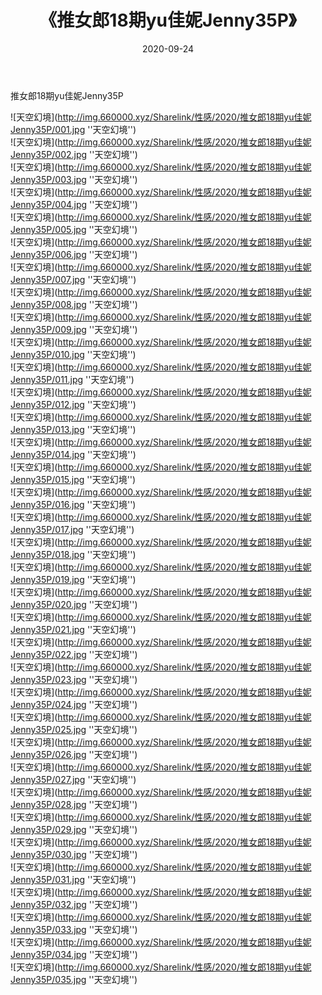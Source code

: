 ﻿---
layout: post
title:  《推女郎18期yu佳妮Jenny35P》
date:   2020-09-24
img: http://img.660000.xyz/Sharelink/性感/2020/推女郎18期yu佳妮Jenny35P/000.jpg
categories: [美女, 性感, 泳衣]
---

推女郎18期yu佳妮Jenny35P



![天空幻境](http://img.660000.xyz/Sharelink/性感/2020/推女郎18期yu佳妮Jenny35P/001.jpg ''天空幻境'') <br>
![天空幻境](http://img.660000.xyz/Sharelink/性感/2020/推女郎18期yu佳妮Jenny35P/002.jpg ''天空幻境'') <br>
![天空幻境](http://img.660000.xyz/Sharelink/性感/2020/推女郎18期yu佳妮Jenny35P/003.jpg ''天空幻境'') <br>
![天空幻境](http://img.660000.xyz/Sharelink/性感/2020/推女郎18期yu佳妮Jenny35P/004.jpg ''天空幻境'') <br>
![天空幻境](http://img.660000.xyz/Sharelink/性感/2020/推女郎18期yu佳妮Jenny35P/005.jpg ''天空幻境'') <br>
![天空幻境](http://img.660000.xyz/Sharelink/性感/2020/推女郎18期yu佳妮Jenny35P/006.jpg ''天空幻境'') <br>
![天空幻境](http://img.660000.xyz/Sharelink/性感/2020/推女郎18期yu佳妮Jenny35P/007.jpg ''天空幻境'') <br>
![天空幻境](http://img.660000.xyz/Sharelink/性感/2020/推女郎18期yu佳妮Jenny35P/008.jpg ''天空幻境'') <br>
![天空幻境](http://img.660000.xyz/Sharelink/性感/2020/推女郎18期yu佳妮Jenny35P/009.jpg ''天空幻境'') <br>
![天空幻境](http://img.660000.xyz/Sharelink/性感/2020/推女郎18期yu佳妮Jenny35P/010.jpg ''天空幻境'') <br>
![天空幻境](http://img.660000.xyz/Sharelink/性感/2020/推女郎18期yu佳妮Jenny35P/011.jpg ''天空幻境'') <br>
![天空幻境](http://img.660000.xyz/Sharelink/性感/2020/推女郎18期yu佳妮Jenny35P/012.jpg ''天空幻境'') <br>
![天空幻境](http://img.660000.xyz/Sharelink/性感/2020/推女郎18期yu佳妮Jenny35P/013.jpg ''天空幻境'') <br>
![天空幻境](http://img.660000.xyz/Sharelink/性感/2020/推女郎18期yu佳妮Jenny35P/014.jpg ''天空幻境'') <br>
![天空幻境](http://img.660000.xyz/Sharelink/性感/2020/推女郎18期yu佳妮Jenny35P/015.jpg ''天空幻境'') <br>
![天空幻境](http://img.660000.xyz/Sharelink/性感/2020/推女郎18期yu佳妮Jenny35P/016.jpg ''天空幻境'') <br>
![天空幻境](http://img.660000.xyz/Sharelink/性感/2020/推女郎18期yu佳妮Jenny35P/017.jpg ''天空幻境'') <br>
![天空幻境](http://img.660000.xyz/Sharelink/性感/2020/推女郎18期yu佳妮Jenny35P/018.jpg ''天空幻境'') <br>
![天空幻境](http://img.660000.xyz/Sharelink/性感/2020/推女郎18期yu佳妮Jenny35P/019.jpg ''天空幻境'') <br>
![天空幻境](http://img.660000.xyz/Sharelink/性感/2020/推女郎18期yu佳妮Jenny35P/020.jpg ''天空幻境'') <br>
![天空幻境](http://img.660000.xyz/Sharelink/性感/2020/推女郎18期yu佳妮Jenny35P/021.jpg ''天空幻境'') <br>
![天空幻境](http://img.660000.xyz/Sharelink/性感/2020/推女郎18期yu佳妮Jenny35P/022.jpg ''天空幻境'') <br>
![天空幻境](http://img.660000.xyz/Sharelink/性感/2020/推女郎18期yu佳妮Jenny35P/023.jpg ''天空幻境'') <br>
![天空幻境](http://img.660000.xyz/Sharelink/性感/2020/推女郎18期yu佳妮Jenny35P/024.jpg ''天空幻境'') <br>
![天空幻境](http://img.660000.xyz/Sharelink/性感/2020/推女郎18期yu佳妮Jenny35P/025.jpg ''天空幻境'') <br>
![天空幻境](http://img.660000.xyz/Sharelink/性感/2020/推女郎18期yu佳妮Jenny35P/026.jpg ''天空幻境'') <br>
![天空幻境](http://img.660000.xyz/Sharelink/性感/2020/推女郎18期yu佳妮Jenny35P/027.jpg ''天空幻境'') <br>
![天空幻境](http://img.660000.xyz/Sharelink/性感/2020/推女郎18期yu佳妮Jenny35P/028.jpg ''天空幻境'') <br>
![天空幻境](http://img.660000.xyz/Sharelink/性感/2020/推女郎18期yu佳妮Jenny35P/029.jpg ''天空幻境'') <br>
![天空幻境](http://img.660000.xyz/Sharelink/性感/2020/推女郎18期yu佳妮Jenny35P/030.jpg ''天空幻境'') <br>
![天空幻境](http://img.660000.xyz/Sharelink/性感/2020/推女郎18期yu佳妮Jenny35P/031.jpg ''天空幻境'') <br>
![天空幻境](http://img.660000.xyz/Sharelink/性感/2020/推女郎18期yu佳妮Jenny35P/032.jpg ''天空幻境'') <br>
![天空幻境](http://img.660000.xyz/Sharelink/性感/2020/推女郎18期yu佳妮Jenny35P/033.jpg ''天空幻境'') <br>
![天空幻境](http://img.660000.xyz/Sharelink/性感/2020/推女郎18期yu佳妮Jenny35P/034.jpg ''天空幻境'') <br>
![天空幻境](http://img.660000.xyz/Sharelink/性感/2020/推女郎18期yu佳妮Jenny35P/035.jpg ''天空幻境'') <br>